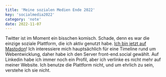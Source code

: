 ```yaml
---
title: 'Meine sozialen Medien Ende 2022'
key: 'socialmedia2022'
category: 'note'
date: 2022-11-07
---
```


Twitter ist im Moment ein bisschen komisch. Schade, denn es war die einzige soziale Plattform, die ich aktiv genutzt habe. [Ich bin jetzt auf Mastodon](https://front-end.social/@lene)! Ich interessiere mich hauptsächlich für eine Timeline rund um Webentwicklung, daher habe ich den Server front-end.social gewählt. Auf Linkedin habe ich immer noch ein Profil, aber ich verlinke es nicht mehr auf meiner Website. Ich benutze die Plattform nicht, und um ehrlich zu sein, verstehe ich sie nicht.

